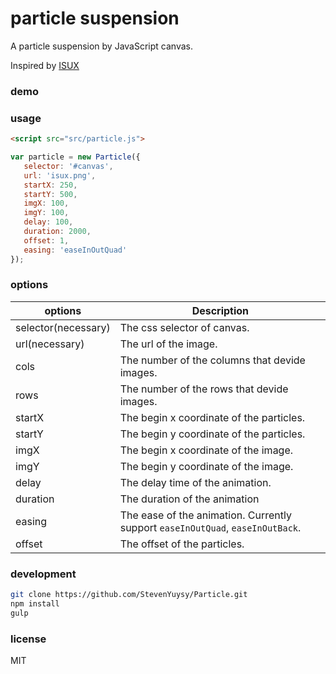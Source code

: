 # particle suspension

A particle suspension by JavaScript canvas.

Inspired by [ISUX](https://isux.tencent.com/canvas-particle-animation.html)

### demo

### usage

```html
<script src="src/particle.js">
```

```javascript
var particle = new Particle({
   selector: '#canvas',
   url: 'isux.png',
   startX: 250,
   startY: 500,
   imgX: 100,
   imgY: 100,
   delay: 100,
   duration: 2000,
   offset: 1,
   easing: 'easeInOutQuad'
});
```

### options

|options|Description|
|-|-|
|selector(necessary)|The css selector of canvas.|
|url(necessary)|The url of the image.|
|cols|The number of the columns that devide images.|
|rows|The number of the rows that devide images.|
|startX|The begin x coordinate of the particles.|
|startY|The begin y coordinate of the particles.|
|imgX|The begin x coordinate of the image.|
|imgY|The begin y coordinate of the image.|
|delay|The delay time of the animation.|
|duration|The duration of the animation|
|easing|The ease of the animation. Currently support `easeInOutQuad`, `easeInOutBack`.|
|offset|The offset of the particles.|

### development

```bash
git clone https://github.com/StevenYuysy/Particle.git
npm install
gulp
```

### license

MIT
